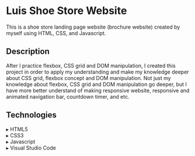 # Luis Shoe Store Website
This is a shoe store landing page website (brochure website) created by myself using HTML, CSS, and Javascript. 

## Description
After I practice flexbox, CSS grid and DOM manipulation, I created this project in order to apply my understanding and make my knowledge deeper about CSS grid, flexbox concept and DOM manipulation. Not just my knowledge about flexbox, CSS grid and DOM manipulation go deeper, but I have more better understand of making responsive website, responsive and animated navigation bar, countdown timer, and etc.

## Technologies
▸ HTML5<br>
▸ CSS3<br>
▸ Javascript<br>
▸ Visual Studio Code<br>
